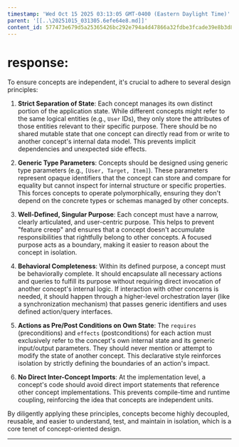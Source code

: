 ```yaml
---
timestamp: 'Wed Oct 15 2025 03:13:05 GMT-0400 (Eastern Daylight Time)'
parent: '[[..\20251015_031305.6efe64e8.md]]'
content_id: 577473e679d5a25365426bc292e794a4d47866a32fdbe3fcade39e8b3d8e3fee
---
```


# response:

To ensure concepts are independent, it's crucial to adhere to several design principles:

1. **Strict Separation of State**: Each concept manages its own distinct portion of the application state. While different concepts might refer to the same logical entities (e.g., `User` IDs), they only store the attributes of those entities relevant to their specific purpose. There should be no shared mutable state that one concept can directly read from or write to another concept's internal data model. This prevents implicit dependencies and unexpected side effects.

2. **Generic Type Parameters**: Concepts should be designed using generic type parameters (e.g., `[User, Target, Item]`). These parameters represent opaque identifiers that the concept can store and compare for equality but cannot inspect for internal structure or specific properties. This forces concepts to operate polymorphically, ensuring they don't depend on the concrete types or schemas managed by other concepts.

3. **Well-Defined, Singular Purpose**: Each concept must have a narrow, clearly articulated, and user-centric purpose. This helps to prevent "feature creep" and ensures that a concept doesn't accumulate responsibilities that rightfully belong to other concepts. A focused purpose acts as a boundary, making it easier to reason about the concept in isolation.

4. **Behavioral Completeness**: Within its defined purpose, a concept must be behaviorally complete. It should encapsulate all necessary actions and queries to fulfill its purpose without requiring direct invocation of another concept's internal logic. If interaction with other concerns is needed, it should happen through a higher-level orchestration layer (like a synchronization mechanism) that passes generic identifiers and uses defined action/query interfaces.

5. **Actions as Pre/Post Conditions on Own State**: The `requires` (preconditions) and `effects` (postconditions) for each action must exclusively refer to the concept's own internal state and its generic input/output parameters. They should never mention or attempt to modify the state of another concept. This declarative style reinforces isolation by strictly defining the boundaries of an action's impact.

6. **No Direct Inter-Concept Imports**: At the implementation level, a concept's code should avoid direct import statements that reference other concept implementations. This prevents compile-time and runtime coupling, reinforcing the idea that concepts are independent units.

By diligently applying these principles, concepts become highly decoupled, reusable, and easier to understand, test, and maintain in isolation, which is a core tenet of concept-oriented design.

***
